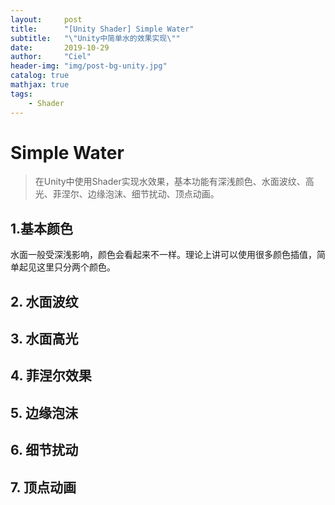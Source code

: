 ```yaml
---
layout:     post
title:      "[Unity Shader] Simple Water"
subtitle:   "\"Unity中简单水的效果实现\""
date:       2019-10-29
author:     "Ciel"
header-img: "img/post-bg-unity.jpg"
catalog: true
mathjax: true
tags:
    - Shader
---
```


# Simple Water

> 在Unity中使用Shader实现水效果，基本功能有深浅颜色、水面波纹、高光、菲涅尔、边缘泡沫、细节扰动、顶点动画。

## 1.基本颜色

水面一般受深浅影响，颜色会看起来不一样。理论上讲可以使用很多颜色插值，简单起见这里只分两个颜色。



## 2. 水面波纹



## 3. 水面高光



## 4. 菲涅尔效果



## 5. 边缘泡沫



## 6. 细节扰动



## 7. 顶点动画







 